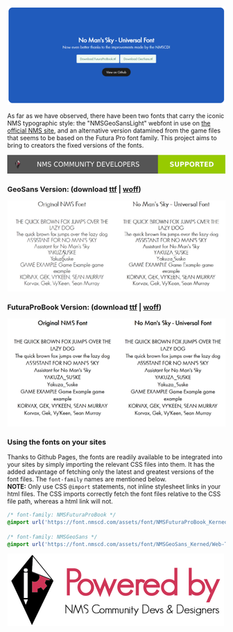 ![header](./images/image_2023-07-12_221955387.png)

As far as we have observed, there have been two fonts that carry the iconic NMS typographic style: the "NMSGeoSansLight" webfont in use on [the official NMS site](https://nomanssky.com), and an alternative version datamined from the game files that seems to be based on the Futura Pro font family. This project aims to bring to creators the fixed versions of the fonts.

[![Supported by the No Man's Sky Community Developers & Designers](https://raw.githubusercontent.com/NMSCD/About/master/badge/green-ftb.svg)](https://github.com/NMSCD)

### GeoSans Version: (download [ttf](https://github.com/NMSCD/No-Mans-Sky-Universal-Font/raw/master/assets/font/NMSGeoSans_Kerned/Web-TT/NMSGeoSans_Kerned.ttf) | [woff](https://github.com/NMSCD/No-Mans-Sky-Universal-Font/raw/master/assets/font/NMSGeoSans_Kerned/Web-TT/NMSGeoSans_Kerned.woff))
![fontExample](./images/geosans-comparison_v2.png)

### FuturaProBook Version: (download [ttf](https://github.com/NMSCD/No-Mans-Sky-Universal-Font/raw/master/assets/font/NMSFuturaProBook_Kerned/Web-TT/NMSFuturaProBook_Kerned.ttf) | [woff](https://github.com/NMSCD/No-Mans-Sky-Universal-Font/raw/master/assets/font/NMSFuturaProBook_Kerned/Web-TT/NMSFuturaProBook_Kerned.woff))
![fontExample](./images/futuraprobook-comparison.png)


### Using the fonts on your sites
Thanks to Github Pages, the fonts are readily available to be integrated into your sites by simply importing the relevant CSS files into them. It has the added advantage of fetching only the latest and greatest versions of the font files. The `font-family` names are mentioned below.<br>**NOTE:** Only use CSS `@import` statements, not inline stylesheet links in your html files. The CSS imports correctly fetch the font files relative to the CSS file path, whereas a html link will not.

```css
/* font-family: NMSFuturaProBook */
@import url('https://font.nmscd.com/assets/font/NMSFuturaProBook_Kerned/Web-TT/NMSFuturaProBook_Kerned.css');

/* font-family: NMSGeoSans */
@import url('https://font.nmscd.com/assets/font/NMSGeoSans_Kerned/Web-TT/NMSGeoSans_Kerned.css');

```
![NMSCD-Banner](https://github.com/NMSCD/About/raw/master/banner/current-small.png)
